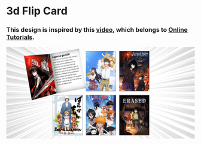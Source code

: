 # 3d Flip Card
### This design is inspired by this [video](https://youtu.be/7glClI-rj74), which belongs to [Online Tutorials](https://www.youtube.com/@OnlineTutorialsYT).

![preview img 1](/preview.png)
